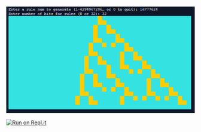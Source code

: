 ![Alt text](an9nr7fpy1v41.png?raw=true "Example")

[![Run on Repl.it](https://repl.it/badge/github/JoJaJones/ElementaryCellularAutomata)](https://repl.it/@JoJaJones/CARules)
